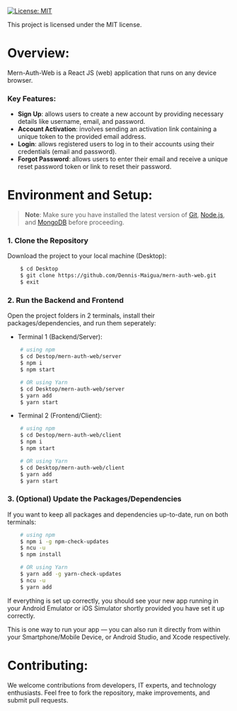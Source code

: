 [![License: MIT](https://img.shields.io/badge/License-MIT-yellow.svg)](https://opensource.org/licenses/MIT)

This project is licensed under the MIT license.

# Overview:

Mern-Auth-Web is a React JS (web) application that runs on any device browser.

### Key Features:

- **Sign Up**: allows users to create a new account by providing necessary details like username, email, and password.
- **Account Activation**: involves sending an activation link containing a unique token to the provided email address.
- **Login**: allows registered users to log in to their accounts using their credentials (email and password).
- **Forgot Password**: allows users to enter their email and receive a unique reset password token or link to reset their password.

# Environment and Setup:

>**Note**: Make sure you have installed the latest version of [Git](https://git-scm.com/downloads), [Node.js](https://nodejs.org/en/download/package-manager), and [MongoDB](https://www.mongodb.com/try/download/community) before proceeding.

### 1. Clone the Repository

Download the project to your local machine (Desktop):

```bash
    $ cd Desktop
    $ git clone https://github.com/Dennis-Maigua/mern-auth-web.git
    $ exit
```

### 2. Run the Backend and Frontend

Open the project folders in 2 terminals, install their packages/dependencies, and run them seperately:

- Terminal 1 (Backend/Server):

```bash
    # using npm
    $ cd Destop/mern-auth-web/server
    $ npm i
    $ npm start

    # OR using Yarn
    $ cd Desktop/mern-auth-web/server
    $ yarn add
    $ yarn start
```

- Terminal 2 (Frontend/Client):

```bash
    # using npm
    $ cd Destop/mern-auth-web/client
    $ npm i
    $ npm start

    # OR using Yarn
    $ cd Desktop/mern-auth-web/client
    $ yarn add
    $ yarn start
```

### 3. (Optional) Update the Packages/Dependencies

If you want to keep all packages and dependencies up-to-date, run on both terminals:

```bash
    # using npm
    $ npm i -g npm-check-updates
    $ ncu -u
    $ npm install

    # OR using Yarn
    $ yarn add -g yarn-check-updates
    $ ncu -u
    $ yarn add
```

If everything is set up correctly, you should see your new app running in your Android Emulator or iOS Simulator shortly provided you have set it up correctly.

This is one way to run your app — you can also run it directly from within your Smartphone/Mobile Device, or Android Studio, and Xcode respectively.
   
# Contributing:

We welcome contributions from developers, IT experts, and technology enthusiasts. Feel free to fork the repository, make improvements, and submit pull requests.

